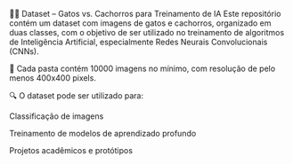 🐶🐱 Dataset – Gatos vs. Cachorros para Treinamento de IA
Este repositório contém um dataset com imagens de gatos e cachorros, organizado em duas classes, com o objetivo de ser utilizado no treinamento de algoritmos de Inteligência Artificial, especialmente Redes Neurais Convolucionais (CNNs).

📌 Cada pasta contém 10000 imagens no mínimo, com resolução de pelo menos 400x400 pixels.

🔍 O dataset pode ser utilizado para:

Classificação de imagens

Treinamento de modelos de aprendizado profundo

Projetos acadêmicos e protótipos

